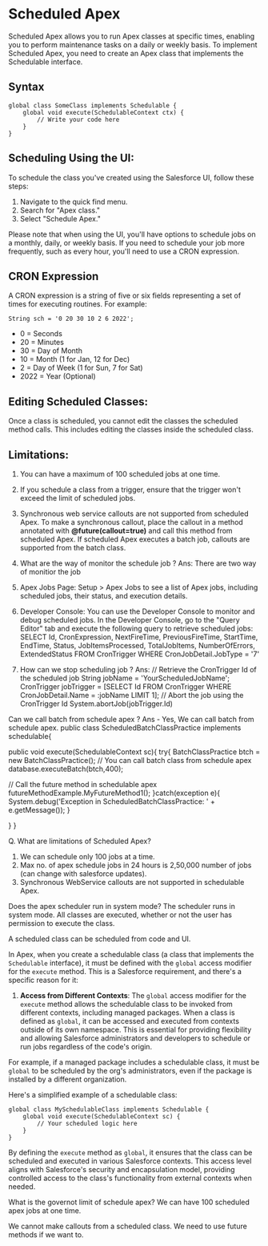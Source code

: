 
# Scheduled Apex
Scheduled Apex allows you to run Apex classes at specific times, enabling you to perform maintenance tasks on a daily or weekly basis. To implement Scheduled Apex, you need to create an Apex class that implements the Schedulable interface.

## Syntax
```apex
global class SomeClass implements Schedulable {
    global void execute(SchedulableContext ctx) {
        // Write your code here
    }
}
```

## Scheduling Using the UI:
To schedule the class you've created using the Salesforce UI, follow these steps:

1. Navigate to the quick find menu.
2. Search for "Apex class."
3. Select "Schedule Apex."

Please note that when using the UI, you'll have options to schedule jobs on a monthly, daily, or weekly basis. If you need to schedule your job more frequently, such as every hour, you'll need to use a CRON expression.

## CRON Expression
A CRON expression is a string of five or six fields representing a set of times for executing routines. For example:
```apex
String sch = '0 20 30 10 2 6 2022';
```

* 0 = Seconds
* 20 = Minutes
* 30 = Day of Month
* 10 = Month (1 for Jan, 12 for Dec)
* 2 = Day of Week (1 for Sun, 7 for Sat)
* 2022 = Year (Optional)

## Editing Scheduled Classes:
Once a class is scheduled, you cannot edit the classes the scheduled method calls. This includes editing the classes inside the scheduled class.

## Limitations:

1. You can have a maximum of 100 scheduled jobs at one time.
2. If you schedule a class from a trigger, ensure that the trigger won't exceed the limit of scheduled jobs.
3. Synchronous web service callouts are not supported from scheduled Apex. To make a synchronous callout, place the callout in a method annotated with **@future(callout=true)** and call this method from scheduled Apex. If scheduled Apex executes a batch job, callouts are supported from the batch class.


 11. What are the way of monitor the schedule job ?
 Ans: There are two way of monitior the job
 
 1. Apex Jobs Page:
Setup > Apex Jobs to see a list of Apex jobs, including scheduled jobs, their status, and
execution details.
 2. Developer Console:
You can use the Developer Console to monitor and debug scheduled jobs. In the Developer
Console, go to the "Query Editor" tab and execute the following query to retrieve scheduled
jobs:
 SELECT Id, CronExpression, NextFireTime, PreviousFireTime, StartTime, EndTime, Status, 
 JobItemsProcessed, TotalJobItems, NumberOfErrors, ExtendedStatus FROM CronTrigger 
 WHERE CronJobDetail.JobType = '7'


12. How can we stop scheduling job ?
 Ans: // Retrieve the CronTrigger Id of the scheduled job String jobName = 'YourScheduledJobName';
 CronTrigger jobTrigger = [SELECT Id FROM CronTrigger WHERE CronJobDetail.Name = :jobName
 LIMIT 1];
 // Abort the job using the CronTrigger Id
 System.abortJob(jobTrigger.Id)


 Can we call batch from schedule apex ?
 Ans - Yes, We can call batch from schedule apex.
public class ScheduledBatchClassPractice implements schedulable{
 
 public void execute(SchedulableContext sc){
 try{
BatchClassPractice btch = new BatchClassPractice(); // You can call batch class from schedule apex
 database.executeBatch(btch,400);
 
 // Call the future method in schedulable apex
 futureMethodExample.MyFutureMethod1();
 }catch(exception e){
 System.debug('Exception in ScheduledBatchClassPractice: ' + e.getMessage());
 }
 
 }
}

Q. What are limitations of Scheduled Apex?

1. We can schedule only 100 jobs at a time.
2. Max no. of apex schedule jobs in 24 hours is 2,50,000 number of jobs (can change with
salesforce updates).
3. Synchronous WebService callouts are not supported in schedulable Apex.

Does the apex scheduler run in system mode?
The scheduler runs in system mode. All classes are executed, whether or not the user has permission to execute the class. 


A scheduled class can be scheduled from code and UI. 


In Apex, when you create a schedulable class (a class that implements the `Schedulable` interface), it must be defined with the `global` access modifier for the `execute` method. This is a Salesforce requirement, and there's a specific reason for it:

1. **Access from Different Contexts**: The `global` access modifier for the `execute` method allows the schedulable class to be invoked from different contexts, including managed packages. When a class is defined as `global`, it can be accessed and executed from contexts outside of its own namespace. This is essential for providing flexibility and allowing Salesforce administrators and developers to schedule or run jobs regardless of the code's origin.

For example, if a managed package includes a schedulable class, it must be `global` to be scheduled by the org's administrators, even if the package is installed by a different organization.

Here's a simplified example of a schedulable class:

```apex
global class MySchedulableClass implements Schedulable {
    global void execute(SchedulableContext sc) {
        // Your scheduled logic here
    }
}
```

By defining the `execute` method as `global`, it ensures that the class can be scheduled and executed in various Salesforce contexts. This access level aligns with Salesforce's security and encapsulation model, providing controlled access to the class's functionality from external contexts when needed.


What is the governot limit of schedule apex?
We can have 100 scheduled apex jobs at one time.

We cannot make callouts from a scheduled class. We need to use future methods if we want to.
